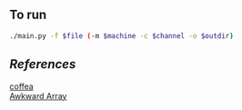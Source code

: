 ## To run
```bash
./main.py -f $file (-m $machine -c $channel -o $outdir)
```

## *References*
[coffea](https://coffeateam.github.io/coffea/index.html)  
[Awkward Array](https://awkward-array.readthedocs.io/en/latest/index.htmlhttps://awkward-array.readthedocs.io/en/latest/index.html)
